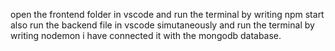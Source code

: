 open the frontend folder in vscode and run the terminal by writing npm start 
also run the backend file in vscode simutaneously and run the terminal by writing nodemon
i have connected it with the mongodb database.
